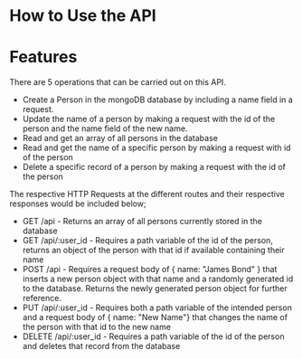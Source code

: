 # How to Use the API


# Features
There are 5 operations that can be carried out on this API.
- Create a Person in the mongoDB database by including a name field in a request.
- Update the name of a person by making a request with the id of the person and the name field of the new name.
- Read and get an array of all persons in the database
- Read and get the name of a specific person by making a request with id of the person
- Delete a specific record of a person by making a request with the id of the person

The respective HTTP Requests at the different routes and their respective responses would be included below;
- GET /api - Returns an array of all persons currently stored in the database
- GET /api/:user_id - Requires a path variable of the id of the person, returns an object of the person with that id if available containing their name
- POST /api - Requires a request body of { name: "James Bond" } that inserts a new person object with that name and a randomly generated id to the database. Returns the newly generated person object for further reference.
- PUT /api/:user_id - Requires both a path variable of the intended person and a request body of { name: "New Name"} that changes the name of the person with that id to the new name
- DELETE /api/:user_id - Requires a path variable of the id of the person and deletes that record from the database
